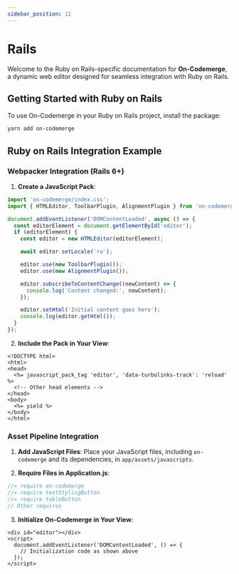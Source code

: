 ```yaml
---
sidebar_position: 12
---
```


# Rails

Welcome to the Ruby on Rails-specific documentation for **On-Codemerge**, a dynamic web editor designed for seamless integration with Ruby on Rails.

## Getting Started with Ruby on Rails

To use On-Codemerge in your Ruby on Rails project, install the package:

```bash
yarn add on-codemerge
```

## Ruby on Rails Integration Example

### Webpacker Integration (Rails 6+)

1. **Create a JavaScript Pack**:

```javascript title="app/javascript/packs/editor.js"
import 'on-codemerge/index.css';
import { HTMLEditor, ToolbarPlugin, AlignmentPlugin } from 'on-codemerge';

document.addEventListener('DOMContentLoaded', async () => {
  const editorElement = document.getElementById('editor');
  if (editorElement) {
    const editor = new HTMLEditor(editorElement);

    await editor.setLocale('ru');

    editor.use(new ToolbarPlugin());
    editor.use(new AlignmentPlugin());

    editor.subscribeToContentChange((newContent) => {
      console.log('Content changed:', newContent);
    });

    editor.setHtml('Initial content goes here');
    console.log(editor.getHtml());
  }
});
```

2. **Include the Pack in Your View**:

```erb title="app/views/layouts/application.html.erb"
<!DOCTYPE html>
<html>
<head>
  <%= javascript_pack_tag 'editor', 'data-turbolinks-track': 'reload' %>
  <!-- Other head elements -->
</head>
<body>
  <%= yield %>
</body>
</html>
```

### Asset Pipeline Integration

1. **Add JavaScript Files**: Place your JavaScript files, including `on-codemerge` and its dependencies, in `app/assets/javascripts`.

2. **Require Files in Application.js**:

```javascript title="app/assets/javascripts/application.js"
//= require on-codemerge
//= require textStylingButton
//= require tableButton
// Other requires
```

3. **Initialize On-Codemerge in Your View**:

```erb title="app/views/your_view.html.erb"
<div id="editor"></div>
<script>
  document.addEventListener('DOMContentLoaded', () => {
    // Initialization code as shown above
  });
</script>
```
